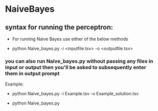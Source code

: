 # NaiveBayes
## syntax for running the perceptron:
* For running Naive Bayes use either of the below methods
- python Naive_bayes.py -i <inputfile.tsv> -o <outputfile.tsv>

### you can also run Naive_bayes.py without passing any files in input or output then you'll be asked to subsequently enter them in output prompt


 Example:


- python Naive_bayes.py -i Example.tsv -o Example_solution.tsv

- python Naive_bayes.py
